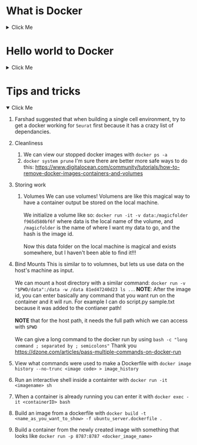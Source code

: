 # What is Docker
<details>
    <summary>Click Me</summary>
    
First what is a container? https://www.docker.com/resources/what-container
A unit of software that has the code and all its dependencies on all environments. A Docker container image has the code, runtime, system tools, system libraries and settings all in one place. 
    
Seems like it is almost a virtual environment, with subtle differences. The end result however is to take dependencies, and smoosh them together with code, all inside a container for easy runtime :)
</details>

# Hello world to Docker
<details>
    <summary>Click Me</summary>
    
1. https://docs.docker.com/get-started/#download-and-install-docker
    
    Dockerfile: 
    * We build on top of the `FROM`. 
    * We work in `WORKDIR`
    * We allow access through `ENV`
    * We can copy something and put it into the container?
    * Then we use `RUN` to run stuff on the shell. Npm is a node package manager.
    * Dockerignore files, they denote what files for docker to completely ignore (very similar to gitignore in fact I think they are called the same thing)
    * `CMD` gives a default command for the image to run. ["node", "src/server.js"]

    Getting started website: https://docs.docker.com/get-started/02_our_app/
    Getting started github: https://github.com/docker/getting-started

1. Sample Application: https://docs.docker.com/get-started/02_our_app/
    * We get a base image, we copy the current repo into the container, then we can install extra applications into the container, and finally we run a default command. On our commandline we dimply type `docker build -t getting-started .` which builds the container, tags it getting-started, and tells it where the Dockerfile is located.
    * We then run 
    * `docker run -dp 3000:3000 getting-started`, to attach port 3000 to port 3000 and we know what container to run. The d runs this as detatched in the background.

1. Update the application: https://docs.docker.com/get-started/03_updating_app/
    * Just gotta update the script on the local machine, run a new docker build, and then run it. We get an error because the old container is still running, lets fix that.
    * To see all the dockers running, do `docker ps`, the first column is the container ID. Just plug that into `docker stop <container ID>` and voila. We can see all existing dockers with `docker ps -a`. Can rm all of them with 
    * `docker rm $(docker ps -a -f status=exited -q)`
    * We also need to remove it with `docker rm <container ID>` but IDK what that is about.

</details>

# Tips and tricks
<details open>
    <summary>Click Me</summary>
   
1. Farshad suggested that when building a single cell environment, try to get a docker working for `Seurat` first because it has a crazy list of dependancies.
    
1. Cleanliness
    1. We can view our stopped docker images with `docker ps -a`
    1. `docker system prune` I'm sure there are better more safe ways to do this: https://www.digitalocean.com/community/tutorials/how-to-remove-docker-images-containers-and-volumes

1. Storing work
    1. Volumes
We can use volumes! Volumens are like this magical way to have a container output be stored on the local machine. <br><br> We initialize a volume like so: `docker run -it -v data:/magicfolder f965d580bf6f` where data is the local name of the volume, and `/magicfolder` is the name of where I want my data to go, and the hash is the image id. <br><br>Now this data folder on the local machine is magical and exists somewhere, but I haven't been able to find it!!!

1. Bind Mounts
This is similar to to volumnes, but lets us use data on the host's machine as input.<br><br>We can mount a host directory with a similar command: `docker run -v "$PWD/data":/data -w /data 81ed47240d23 ls ..`. **NOTE**: After the image id, you can enter basically any command that you want run on the container and it will run. For example I can do script.py sample.txt because it was added to the contianer path!<br><br>**NOTE** that for the host path, it needs the full path which we can access with `$PWD`<br><br>We can give a long command to the docker run by using `bash -c "long command ; separated by ; semicolons"` Thank you https://dzone.com/articles/pass-multiple-commands-on-docker-run    
    
1. View what commands were used to make a Dockerfile with 
`docker image history --no-trunc <image code> > image_history`
1. Run an interactive shell inside a containter with `docker run -it <imagename> sh`
1. When a container is already running you can enter it with `docker exec -it <containerID> bash`
1. Build an image from a dockerfile with `docker build -t <name_as_you_want_to_show> -f ubuntu_server.dockerfile .`
1. Build a container from the newly created image with something that looks like `docker run -p 8787:8787 <docker_image_name>`
</details>
